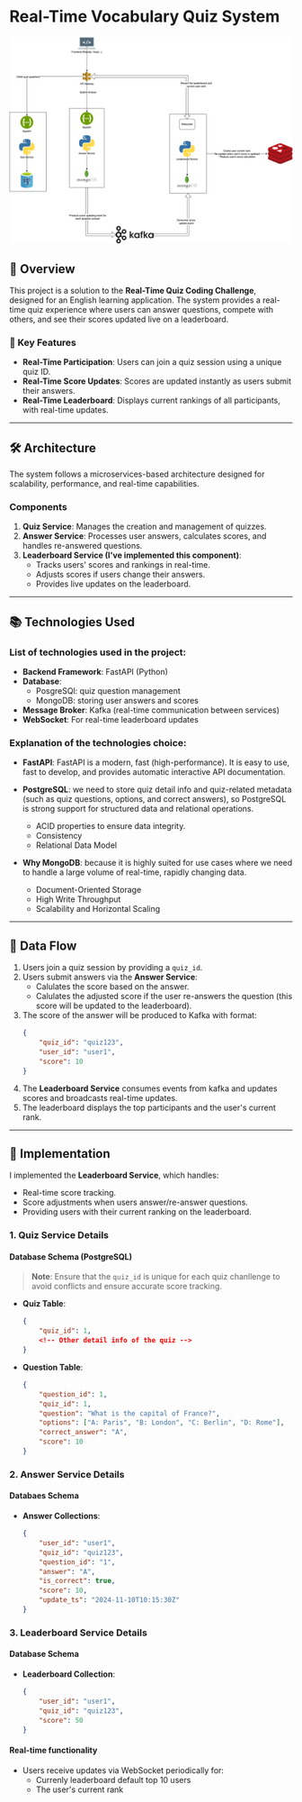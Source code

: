 # Real-Time Vocabulary Quiz System
![Real-Time Vocabulary Quiz System](./online-quiz.drawio.png)

## 📌 Overview
This project is a solution to the **Real-Time Quiz Coding Challenge**, designed for an English learning application. The system provides a real-time quiz experience where users can answer questions, compete with others, and see their scores updated live on a leaderboard.

### 🔑 Key Features
- **Real-Time Participation**: Users can join a quiz session using a unique quiz ID.
- **Real-Time Score Updates**: Scores are updated instantly as users submit their answers.
- **Real-Time Leaderboard**: Displays current rankings of all participants, with real-time updates.

---

## 🛠️ Architecture
The system follows a microservices-based architecture designed for scalability, performance, and real-time capabilities.

### **Components**
1. **Quiz Service**: Manages the creation and management of quizzes.
3. **Answer Service**: Processes user answers, calculates scores, and handles re-answered questions.
4. **Leaderboard Service (I've implemented this component)**: 
   - Tracks users' scores and rankings in real-time.
   - Adjusts scores if users change their answers.
   - Provides live updates on the leaderboard.

---

## 📚 Technologies Used
### List of technologies used in the project:
- **Backend Framework**: FastAPI (Python)
- **Database**: 
    - PosgreSQl: quiz question management
    - MongoDB: storing user answers and scores
- **Message Broker**: Kafka (real-time communication between services)
- **WebSocket**: For real-time leaderboard updates
### Explanation of the technologies choice:
- **FastAPI**: FastAPI is a modern, fast (high-performance). It is easy to use, fast to develop, and provides automatic interactive API documentation.

- **PostgreSQL**: we need to store quiz detail info and quiz-related metadata (such as quiz questions, options, and correct answers), so PostgreSQL is strong support for structured data and relational operations.
    - ACID properties to ensure data integrity.
    - Consistency
    - Relational Data Model

- **Why MongoDB**: because it is highly suited for use cases where we need to handle a large volume of real-time, rapidly changing data.
    - Document-Oriented Storage
    - High Write Throughput
    - Scalability and Horizontal Scaling

---

## 🔄 Data Flow
1. Users join a quiz session by providing a `quiz_id`.
2. Users submit answers via the **Answer Service**:
    - Calulates the score based on the answer.
    - Calulates the adjusted score if the user re-answers the question (this score will be updated to the leaderboard).
3. The score of the answer will be produced to Kafka with format:
    ```json
    {
        "quiz_id": "quiz123",
        "user_id": "user1",
        "score": 10
    }
4. The **Leaderboard Service** consumes events from kafka and updates scores and broadcasts real-time updates.
5. The leaderboard displays the top participants and the user's current rank.

---

## 🚀 Implementation
I implemented the **Leaderboard Service**, which handles:
- Real-time score tracking.
- Score adjustments when users answer/re-answer questions.
- Providing users with their current ranking on the leaderboard.

### **1. Quiz Service Details**
#### Database Schema (PostgreSQL)
> **Note**: Ensure that the `quiz_id` is unique for each quiz chanllenge to avoid conflicts and ensure accurate score tracking.
- **Quiz Table**:
    ```json
    {
        "quiz_id": 1,
        <!-- Other detail info of the quiz -->
    }
- **Question Table**:
    ```json
    {
        "question_id": 1,
        "quiz_id": 1,
        "question": "What is the capital of France?",
        "options": ["A: Paris", "B: London", "C: Berlin", "D: Rome"],
        "correct_answer": "A",
        "score": 10
    }
### **2. Answer Service Details**
#### Databaes Schema
- **Answer Collections**:
    ```json
    {
        "user_id": "user1",
        "quiz_id": "quiz123",
        "question_id": "1",
        "answer": "A",
        "is_correct": true,
        "score": 10,
        "update_ts": "2024-11-10T10:15:30Z"
    }
### **3. Leaderboard Service Details**
#### Database Schema
- **Leaderboard Collection**:
    ```json
    {
        "user_id": "user1",
        "quiz_id": "quiz123",
        "score": 50
    }
#### Real-time functionality
- Users receive updates via WebSocket periodically for:
    - Currenly leaderboard default top 10 users
    - The user's current rank
